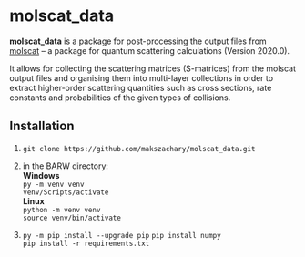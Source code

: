 # molscat_data
**molscat_data** is a package for post-processing the output files from [molscat](https://github.com/molscat/molscat) – a package for quantum scattering calculations (Version 2020.0).

It allows for collecting the scattering matrices (S-matrices) from the molscat output files and organising them into multi-layer collections in order to extract higher-order scattering quantities such as cross sections, rate constants and probabilities of the given types of collisions.

## Installation

1. `git clone https://github.com/makszachary/molscat_data.git`

2. in the BARW directory:  
**Windows**  
`py -m venv venv`  
`venv/Scripts/activate`   
**Linux**  
`python -m venv venv`  
`source venv/bin/activate`  

3. `py -m pip install --upgrade pip`
`pip install numpy`   
`pip install -r requirements.txt`
